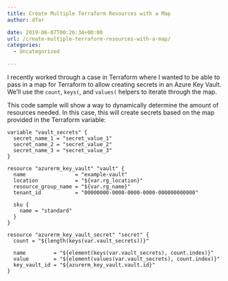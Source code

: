 ```yaml
---
title: Create Multiple Terraform Resources with a Map
author: dfar

date: 2019-06-07T00:26:34+00:00
url: /create-multiple-terraform-resources-with-a-map/
categories:
  - Uncategorized

---
```

I recently worked through a case in Terraform where I wanted to be able to pass in a map for Terraform to allow creating secrets in an Azure Key Vault. We&#8217;ll use the `count`, `keys(`, and `values(` helpers to iterate through the map.

This code sample will show a way to dynamically determine the amount of resources needed. In this case, this will create secrets based on the map provided in the Terraform variable:

<pre class="wp-block-code"><code>variable "vault_secrets" {
  secret_name_1 = "secret_value_1"
  secret_name_2 = "secret_value_2"
  secret_name_3 = "secret_value_3"
}

resource "azurerm_key_vault" "vault" {
  name                = "example-vault"
  location            = "${var.rg_location}"
  resource_group_name = "${var.rg_name}"
  tenant_id           = "00000000-0000-0000-0000-000000000000"

  sku {
    name = "standard"
  }
}

resource "azurerm_key_vault_secret" "secret" {
  count = "${length(keys(var.vault_secrets))}"

  name         = "${element(keys(var.vault_secrets), count.index)}"
  value        = "${element(values(var.vault_secrets), count.index)}"
  key_vault_id = "${azurerm_key_vault.vault.id}"
}</code></pre>
